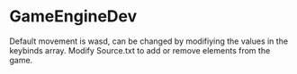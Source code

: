 # GameEngineDev

Default movement is wasd, can be changed by modifiying the values in the keybinds array.
Modify Source.txt to add or remove elements from the game.
